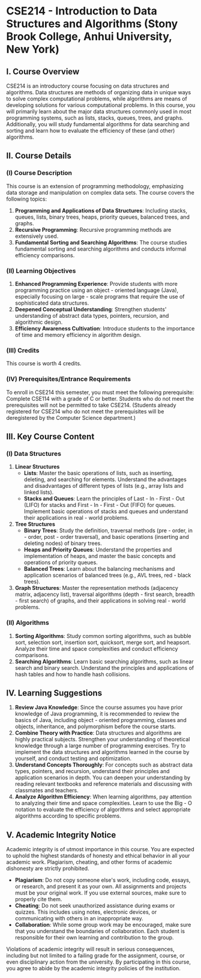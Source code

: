 # CSE214 - Introduction to Data Structures and Algorithms (Stony Brook College, Anhui University, New York)

## I. Course Overview
CSE214 is an introductory course focusing on data structures and algorithms. Data structures are methods of organizing data in unique ways to solve complex computational problems, while algorithms are means of developing solutions for various computational problems. In this course, you will primarily learn about the major data structures commonly used in most programming systems, such as lists, stacks, queues, trees, and graphs. Additionally, you will study fundamental algorithms for data searching and sorting and learn how to evaluate the efficiency of these (and other) algorithms.

## II. Course Details

### (I) Course Description
This course is an extension of programming methodology, emphasizing data storage and manipulation on complex data sets. The course covers the following topics:
1. **Programming and Applications of Data Structures**: Including stacks, queues, lists, binary trees, heaps, priority queues, balanced trees, and graphs.
2. **Recursive Programming**: Recursive programming methods are extensively used.
3. **Fundamental Sorting and Searching Algorithms**: The course studies fundamental sorting and searching algorithms and conducts informal efficiency comparisons.

### (II) Learning Objectives
1. **Enhanced Programming Experience**: Provide students with more programming practice using an object - oriented language (Java), especially focusing on large - scale programs that require the use of sophisticated data structures.
2. **Deepened Conceptual Understanding**: Strengthen students' understanding of abstract data types, pointers, recursion, and algorithmic design.
3. **Efficiency Awareness Cultivation**: Introduce students to the importance of time and memory efficiency in algorithm design.

### (III) Credits
This course is worth 4 credits.

### (IV) Prerequisites/Entrance Requirements
To enroll in CSE214 this semester, you must meet the following prerequisite:
Complete CSE114 with a grade of C or better. Students who do not meet the prerequisites will not be permitted to take CSE214. (Students already registered for CSE214 who do not meet the prerequisites will be deregistered by the Computer Science department.)

## III. Key Course Content

### (I) Data Structures
1. **Linear Structures**
    - **Lists**: Master the basic operations of lists, such as inserting, deleting, and searching for elements. Understand the advantages and disadvantages of different types of lists (e.g., array lists and linked lists).
    - **Stacks and Queues**: Learn the principles of Last - In - First - Out (LIFO) for stacks and First - In - First - Out (FIFO) for queues. Implement basic operations of stacks and queues and understand their applications in real - world problems.
2. **Tree Structures**
    - **Binary Trees**: Study the definition, traversal methods (pre - order, in - order, post - order traversal), and basic operations (inserting and deleting nodes) of binary trees.
    - **Heaps and Priority Queues**: Understand the properties and implementation of heaps, and master the basic concepts and operations of priority queues.
    - **Balanced Trees**: Learn about the balancing mechanisms and application scenarios of balanced trees (e.g., AVL trees, red - black trees).
3. **Graph Structures**: Master the representation methods (adjacency matrix, adjacency list), traversal algorithms (depth - first search, breadth - first search) of graphs, and their applications in solving real - world problems.

### (II) Algorithms
1. **Sorting Algorithms**: Study common sorting algorithms, such as bubble sort, selection sort, insertion sort, quicksort, merge sort, and heapsort. Analyze their time and space complexities and conduct efficiency comparisons.
2. **Searching Algorithms**: Learn basic searching algorithms, such as linear search and binary search. Understand the principles and applications of hash tables and how to handle hash collisions.

## IV. Learning Suggestions
1. **Review Java Knowledge**: Since the course assumes you have prior knowledge of Java programming, it is recommended to review the basics of Java, including object - oriented programming, classes and objects, inheritance, and polymorphism before the course starts.
2. **Combine Theory with Practice**: Data structures and algorithms are highly practical subjects. Strengthen your understanding of theoretical knowledge through a large number of programming exercises. Try to implement the data structures and algorithms learned in the course by yourself, and conduct testing and optimization.
3. **Understand Concepts Thoroughly**: For concepts such as abstract data types, pointers, and recursion, understand their principles and application scenarios in depth. You can deepen your understanding by reading relevant textbooks and reference materials and discussing with classmates and teachers.
4. **Analyze Algorithm Efficiency**: When learning algorithms, pay attention to analyzing their time and space complexities. Learn to use the Big - O notation to evaluate the efficiency of algorithms and select appropriate algorithms according to specific problems.

## V. Academic Integrity Notice
Academic integrity is of utmost importance in this course. You are expected to uphold the highest standards of honesty and ethical behavior in all your academic work. Plagiarism, cheating, and other forms of academic dishonesty are strictly prohibited.

- **Plagiarism**: Do not copy someone else's work, including code, essays, or research, and present it as your own. All assignments and projects must be your original work. If you use external sources, make sure to properly cite them.
- **Cheating**: Do not seek unauthorized assistance during exams or quizzes. This includes using notes, electronic devices, or communicating with others in an inappropriate way.
- **Collaboration**: While some group work may be encouraged, make sure that you understand the boundaries of collaboration. Each student is responsible for their own learning and contribution to the group.

Violations of academic integrity will result in serious consequences, including but not limited to a failing grade for the assignment, course, or even disciplinary action from the university. By participating in this course, you agree to abide by the academic integrity policies of the institution.